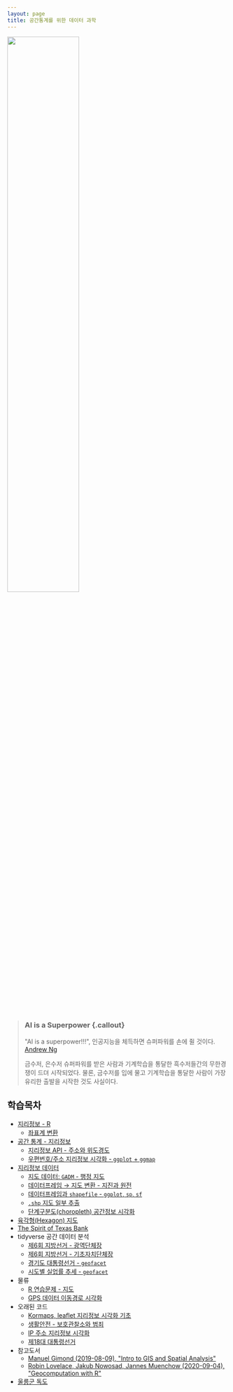 ```yaml
---
layout: page
title: 공간통계를 위한 데이터 과학
---
```


<img src="fig/ct-unplugged-4th-paradigm-korea.png" width="57%" />

> ### AI is a Superpower {.callout}
>
> "AI is a superpower!!!", 인공지능을 체득하면 슈퍼파워를 손에 쥘 것이다. [Andrew Ng](https://twitter.com/andrewyng/status/728986380638916609)
>
> 금수저, 은수저 슈퍼파워를 받은 사람과 기계학습을 통달한 흑수저들간의 무한경쟁이 드뎌 시작되었다. 물론, 
> 금수저를 입에 물고 기계학습을 통달한 사람이 가장 유리한 출발을 시작한 것도 사실이다.

## 학습목차 

- [지리정보 - R](geo-spatial-r.html)
    - [좌표계 변환](geo-crs.html)
- [공간 통계 - 지리정보](geo-info.html)
    - [지리정보 API - 주소와 위도경도](geo-info-lonlat.html)
    - [우편번호/주소 지리정보 시각화 - `ggplot` + `ggmap`](geo-info-postcode.html)
- [지리정보 데이터](geo-dataset.html)
    - [지도 데이터: `GADM` - 행정 지도](geo-gadm.html)
    - [데이터프레임 &rarr; 지도 변환 - 지진과 원전](geo-sf-dataframe.html)
    - [데이터프레임과 `shapefile` - `ggplot`, `sp`, `sf`](geo-dataframe-shapefile.html)
    - [`.shp` 지도 일부 추출](geo-info-shapefile.html)
    - [단계구분도(choropleth) 공간정보 시각화](geo-info-choropleth.html)
- [육각형(Hexagon) 지도](spatial-hexagon.html)
- [The Spirit of Texas Bank](spatial-texas-bank.html)
- tidyverse 공간 데이터 분석 
    - [제6회 지방선거 - 광역단체장](spatial-jibang-sido.html)
    - [제6회 지방선거 - 기초자치단체장](spatial-jibang-govenment.html)
    - [경기도 대통령선거 - `geofacet`](spatial-jibang-geofacet.html)
    - [시도별 실업률 추세 - `geofacet`](spatial-jibang-unemp.html)
- 물류 
    - [R 연습문제 - 지도](geo-r-exercise.html)
    - [GPS 데이터 이동경로 시각화](geo-gps-map.html)
- 오래된 코드
    - [Kormaps, leaflet 지리정보 시각화 기초](geo-info-kormaps.html)
    - [생활안전 - 보호관찰소와 범죄](geo-info-crime.html)     
    - [IP 주소 지리정보 시각화](geo-info-ip-address.html)
    - [제18대 대통령선거](geo-18-president.html)
- 참고도서
    - [Manuel Gimond (2019-08-09), "Intro to GIS and Spatial Analysis"](https://mgimond.github.io/Spatial/index.html)
    - [Robin Lovelace, Jakub Nowosad, Jannes Muenchow (2020-09-04), "Geocomputation with R"](https://geocompr.robinlovelace.net/)
- [울릉군 독도](geo-dokdo.html)
    
    

